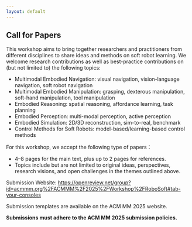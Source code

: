 ```yaml
---
layout: default
---
```


<!-- # RoboSoft'25: The 1st International Workshop on Vision-Language in Soft Robot -->

## Call for Papers

This workshop aims to bring together researchers and practitioners from different disciplines to share ideas and methods on soft robot learning. We welcome research contributions as well as best-practice contributions on (but not limited to) the following topics:

- Multimodal Embodied Navigation: visual navigation, vision-language navigation, soft robot navigation
- Multimodal Embodied Manipulation: grasping, dexterous manipulation, soft-hand manipulation, tool manipulation
- Embodied Reasoning: spatial reasoning, affordance learning, task planning
- Embodied Perception: multi-modal perception, active perception
- Embodied Simulation: 2D/3D reconstruction, sim-to-real, benchmark
- Control Methods for Soft Robots: model-based/learning-based control methods

For this workshop, we accept the following type of papers：
- 4–8 pages for the main text, plus up to 2 pages for references.
- Topics include but are not limited to original ideas, perspectives, research visions, and open challenges in the themes outlined above.

Submission Website: https://openreview.net/group?id=acmmm.org%2FACMMM%2F2025%2FWorkshop%2FRoboSoft#tab-your-consoles

Submission templates are available on the ACM MM 2025 website.

**Submissions must adhere to the ACM MM 2025 submission policies.**
